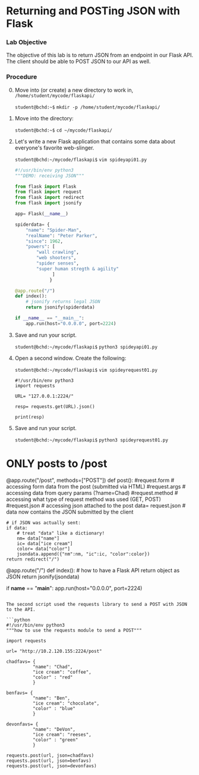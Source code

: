 # Returning and POSTing JSON with Flask

### Lab Objective

The objective of this lab is to return JSON from an endpoint in our Flask API. The client should be able to POST JSON to our API as well.

### Procedure

0. Move into (or create) a new directory to work in, `/home/student/mycode/flaskapi/`

    `student@bchd:~$` `mkdir -p /home/student/mycode/flaskapi/`
    
0. Move into the directory:

    `student@bchd:~$` `cd ~/mycode/flaskapi/`
    
0. Let's write a new Flask application that contains some data about everyone's favorite web-slinger.

    `student@bchd:~/mycode/flaskapi$` `vim spideyapi01.py`
    
    ```python
    #!/usr/bin/env python3
    """DEMO: receiving JSON"""

    from flask import Flask
    from flask import request
    from flask import redirect
    from flask import jsonify

    app= Flask(__name__)

    spiderdata= {
        "name": "Spider-Man",
        "realName": "Peter Parker",
        "since": 1962,
        "powers": [
            "wall crawling",
            "web shooters",
            "spider senses",
            "super human stregth & agility"
                  ]
                 }

    @app.route("/")
    def index():
        # jsonify returns legal JSON
        return jsonify(spiderdata)

    if __name__ == "__main__":
        app.run(host="0.0.0.0", port=2224)
    ```
0. Save and run your script.

    `student@bchd:~/mycode/flaskapi$` `python3 spideyapi01.py`

0. Open a second window. Create the following:

    `student@bchd:~/mycode/flaskapi$` `vim spideyrequest01.py`

    ```
    #!/usr/bin/env python3
    import requests

    URL= "127.0.0.1:2224/"

    resp= requests.get(URL).json()

    print(resp)
    ```

0. Save and run your script.

    `student@bchd:~/mycode/flaskapi$` `python3 spideyrequest01.py`

# ONLY posts to /post
@app.route("/post", methods=["POST"])
def post():
    #request.form   # accessing form data from the post (submitted via HTML)
    #request.args   # accessing data from query params (?name=Chad)
    #request.method # accessing what type of request method was used (GET, POST)
    #request.json   # accessing json attached to the post
    data= request.json
    # data now contains the JSON submitted by the client

    # if JSON was actually sent:
    if data:
        # treat "data" like a dictionary!
        nm= data["name"]
        ic= data["ice cream"]
        color= data["color"]
        jsondata.append({"nm":nm, "ic":ic, "color":color})
    return redirect("/")

@app.route("/")
def index():
    # how to have a Flask API return object as JSON
    return jsonify(jsondata)

if __name__ == "__main__":
    app.run(host="0.0.0.0", port=2224)
```

The second script used the requests library to send a POST with JSON to the API.

```python
#!/usr/bin/env python3
"""how to use the requests module to send a POST"""

import requests

url= "http://10.2.120.155:2224/post"

chadfavs= {
          "name": "Chad",
          "ice cream": "coffee",
          "color" : "red"
          }

benfavs= {
          "name": "Ben",
          "ice cream": "chocolate",
          "color" : "blue"
          }

devonfavs= {
          "name": "DeVon",
          "ice cream": "reeses",
          "color" : "green"
          }

requests.post(url, json=chadfavs)
requests.post(url, json=benfavs)
requests.post(url, json=devonfavs)
```
